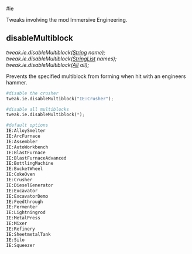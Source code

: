#ie

Tweaks involving the mod Immersive Engineering.

## disableMultiblock
*tweak.ie.disableMultiblock([String](/arguments/string) name);*  
*tweak.ie.disableMultiblock([StringList](/arguments/stringlist) names);*  
*tweak.ie.disableMultiblock([All](/arguments/all) all);*

Prevents the specified multiblock from forming when hit with an engineers hammer.
```python
#disable the crusher
tweak.ie.disableMultiblock("IE:Crusher");

#disable all multiblocks
tweak.ie.disableMultiblock(*);

#default options
IE:AlloySmelter
IE:ArcFurnace
IE:Assembler
IE:AutoWorkbench
IE:BlastFurnace
IE:BlastFurnaceAdvanced
IE:BottlingMachine
IE:BucketWheel
IE:CokeOven
IE:Crusher
IE:DieselGenerator
IE:Excavator
IE:ExcavatorDemo
IE:Feedthrough
IE:Fermenter
IE:Lightningrod
IE:MetalPress
IE:Mixer
IE:Refinery
IE:SheetmetalTank
IE:Silo
IE:Squeezer
```
